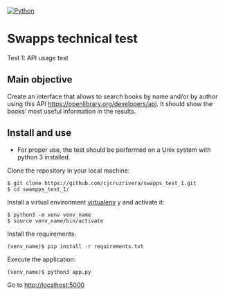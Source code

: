 [![Python](https://img.shields.io/badge/python-3.5%2C%203.6%2C%203.7-blue.svg)]()

# Swapps technical test

Test 1: API usage test

## Main objective
Create an interface that allows to search books by name and/or by author using
this API https://openlibrary.org/developers/api. It should show the books’ most useful information
in the results.

## Install and use
* For proper use, the test should be performed on a Unix system with python 3 installed.

Clone the repository in your local machine:

```shell
$ git clone https://github.com/cjcruzrivera/swapps_test_1.git
$ cd swampps_test_1/

```

Install a virtual environment [virtualenv](hhttps://docs.python.org/3/library/venv.html) y and activate it:

```shell
$ python3 -m venv venv_name
$ source venv_name/bin/activate

```

Install the requirements:

```shell
(venv_name)$ pip install -r requirements.txt
```

Execute the application:

```shell
(venv_name)$ python3 app.py
```

Go to [http://localhost:5000](http://localhost:5000)



